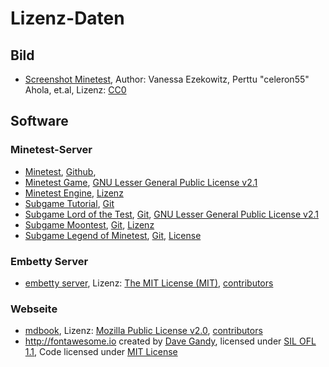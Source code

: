 # Lizenz-Daten

## Bild

* [Screenshot Minetest](https://commons.wikimedia.org/wiki/File:HDX_Screenshot.png), Author: Vanessa Ezekowitz, Perttu "celeron55" Ahola, et.al, Lizenz: [CC0](https://creativecommons.org/publicdomain/zero/1.0/deed.en)

## Software

### Minetest-Server

* [Minetest](https://www.minetest.net/), [Github](https://github.com/minetest), 
* [Minetest Game](https://github.com/minetest/minetest_game), [GNU Lesser General Public License v2.1](https://github.com/minetest/minetest_game/blob/master/LICENSE.txt)
* [Minetest Engine](https://github.com/minetest/minetest), [Lizenz](https://github.com/minetest/minetest/blob/master/LICENSE.txt) 
* [Subgame Tutorial](https://wiki.minetest.net/Subgames/Tutorial), [Git](http://repo.or.cz/w/minetest_tutorial_subgame.git)
* [Subgame Lord of the Test](https://wiki.minetest.net/Subgames/Lord_of_the_Test), [Git](https://github.com/minetest-LOTR/Lord-of-the-Test), [GNU Lesser General Public License v2.1](https://github.com/minetest-LOTR/Lord-of-the-Test/blob/master/LICENSE.txt)
* [Subgame Moontest](https://forum.minetest.net/viewtopic.php?f=9&t=5305), [Git](https://github.com/Amaz1/moontest), [Lizenz](https://github.com/Amaz1/moontest/blob/master/README.md)
* [Subgame Legend of Minetest](https://forum.minetest.net/viewtopic.php?f=15&t=14051), [Git](https://github.com/D00Med/LegendofMinetest/), [License](https://github.com/D00Med/LegendofMinetest/blob/master/README.txt)

### Embetty Server

* [embetty server](https://github.com/heiseonline/embetty-server), Lizenz: [The MIT License (MIT)](https://github.com/heiseonline/embetty-server/blob/develop/LICENSE), [contributors](https://github.com/heiseonline/embetty-server/graphs/contributors)

### Webseite

* [mdbook](https://github.com/rust-lang-nursery/mdBook), Lizenz: [Mozilla Public License v2.0](https://github.com/rust-lang-nursery/mdBook/blob/master/LICENSE), [contributors](https://github.com/rust-lang-nursery/mdBook/graphs/contributors)
* http://fontawesome.io created by [Dave Gandy](https://twitter.com/davegandy), licensed under [SIL OFL 1.1](http://scripts.sil.org/OFL), Code licensed under [MIT License](http://opensource.org/licenses/mit-license.html)


